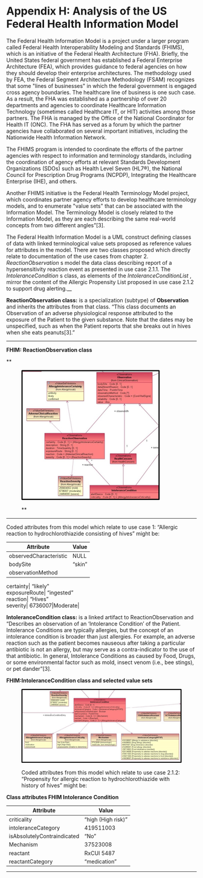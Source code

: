 # Appendix H: Analysis of the US Federal Health Information Model

The Federal Health Information Model is a project under a larger program called Federal Health Interoperability Modeling and Standards (FHIMS), which is an initiative of the Federal Health Architecture (FHA). Briefly, the United States federal government has established a Federal Enterprise Architecture (FEA), which provides guidance to federal agencies on how they should develop their enterprise architectures. The methodology used by FEA, the Federal Segment Architecture Methodology (FSAM) recognizes that some "lines of businesses" in which the federal government is engaged cross agency boundaries. The healthcare line of business is one such case. As a result, the FHA was established as a partnership of over 20 departments and agencies to coordinate Healthcare Information Technology (sometimes called Healthcare IT, or HIT) activities among those partners. The FHA is managed by the Office of the National Coordinator for Health IT (ONC). The FHA has served as a forum by which the partner agencies have collaborated on several important initiatives, including the Nationwide Health Information Network.

The FHIMS program is intended to coordinate the efforts of the partner agencies with respect to information and terminology standards, including the coordination of agency efforts at relevant Standards Development Organizations (SDOs) such as Health Level Seven (HL7®), the National Council for Prescription Drug Programs (NCPDP), Integrating the Healthcare Enterprise (IHE), and others.

Another FHIMS initiative is the Federal Health Terminology Model project, which coordinates partner agency efforts to develop healthcare terminology models, and to enumerate "value sets" that can be associated with the Information Model. The Terminology Model is closely related to the Information Model, as they are each describing the same real-world concepts from two different angles”\[3].

The Federal Health Information Model is a UML construct defining classes of data with linked terminological value sets proposed as reference values for attributes in the model. There are two classes proposed which directly relate to documentation of the use cases from chapter 2. _ReactionObservation_ s model the data class describing report of a hypersensitivity reaction event as presented in use case 2.1.1. The _IntoleranceCondition_ s class, as elements of the _IntoleranceConditionList_ , mirror the content of the Allergic Propensity List proposed in use case 2.1.2 to support drug alerting.\_\_

**ReactionObservation class:** is a specialization (subtype) of **Observation** and inherits the attributes from that class. “This class documents an Observation of an adverse physiological response attributed to the exposure of the Patient to the given substance. Note that the dates may be unspecified, such as when the Patient reports that she breaks out in hives when she eats peanuts\[3].”

***

**FHIM: ReactionObservation class**

\*\*

<figure><img src="../images/180920441.png" alt=""><figcaption><p>**</p></figcaption></figure>

***

Coded attributes from this model which relate to use case 1: “Allergic reaction to hydrochlorothiazide consisting of hives” might be:

| **Attribute**          | **Value** |
| ---------------------- | --------- |
| observedCharacteristic | NULL      |
| bodySite               | “skin”    |
| observationMethod      |           |

certainty| “likely”\
exposureRoute| “ingested”\
reaction| “Hives”\
severity| 6736007|Moderate|

**IntoleranceCondition class:** is a linked artifact to ReactionObservation and “Describes an observation of an ‘Intolerance Condition’ of the Patient. Intolerance Conditions are typically allergies, but the concept of an intolerance condition is broader than just allergies. For example, an adverse reaction such as the patient becomes nauseous after taking a particular antibiotic is not an allergy, but may serve as a contra-indicator to the use of that antibiotic. In general, Intolerance Conditions as caused by Food, Drugs, or some environmental factor such as mold, insect venom (i.e., bee stings), or pet dander”\[3].

**FHIM:IntoleranceCondition class and selected value sets**

<figure><img src="../images/180920442.png" alt=""><figcaption><p>Coded attributes from this model which relate to use case 2.1.2: “Propensity for allergic reaction to hydrochlorothiazide with history of hives” might be:</p></figcaption></figure>

**Class attributes FHIM Intolerance Condition**

| **Attribute**               | **Value**          |
| --------------------------- | ------------------ |
| criticality                 | “high (High risk)” |
| intoleranceCategory         | 419511003          |
| isAbsolutelyContraindicated | “No”               |
| Mechanism                   | 37523008           |
| reactant                    | RxCUI 5487         |
| reactantCategory            | “medication”       |

***
